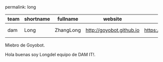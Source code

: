 permalink: long


|team| shortname| fullname | website | github | twitter | icon |
| -- | -- | -- | -- | -- | -- | -- |
|dam|Long|ZhangLong |http://goyobot.github.io|https://github.com/iamtheion|No tengo|assets/img/members/long.png|


Miebro de Goyobot.
  
Hola buenas soy Longdel equipo de DAM IT!.
